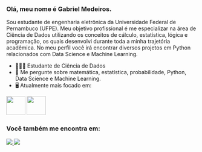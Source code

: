 ### Olá, meu nome é Gabriel Medeiros.

Sou estudante de engenharia eletrônica da Universidade Federal de Pernambuco (UFPE). Meu objetivo profissional é me especializar na área de Ciência de Dados utilizando os conceitos de cálculo, estatística, lógica e programação, os quais desenvolvi durante toda a minha trajetória acadêmica. No meu perfil você irá encontrar diversos projetos em Python relacionados com Data Science e Machine Learning. 

* 👨🏻‍💻 Estudante de Ciência de Dados
* 💬 Me pergunte sobre matemática, estatística, probabilidade, Python, Data Science e Machine Learning.
* 🖥️ Atualmente mais focado em: 

<div style: "display: inline">

<img width = '50' height = '50' src = "https://cdn.jsdelivr.net/gh/devicons/devicon/icons/python/python-original-wordmark.svg">
<img width = '50' height = '50' src = "https://cdn.jsdelivr.net/gh/devicons/devicon/icons/mysql/mysql-original-wordmark.svg">

</div>

### Você também me encontra em:

<div style: "display: inline">

<a href = "https://www.linkedin.com/in/gabriel-medeiros-/"> <img src = 'https://img.shields.io/badge/linkedin-%230077B5.svg?style=for-the-badge& logo=linkedin& logoColor=white' > </a>
<a href = "https://www.kaggle.com/gdmedeiros" > <img src = 'https://img.shields.io/badge/Kaggle-035a7d?style=for-the-badge&logo=kaggle&logoColor=white' > </a>

</div>


<!--
**GMedeiros20/GMedeiros20** is a ✨ _special_ ✨ repository because its `README.md` (this file) appears on your GitHub profile.

Here are some ideas to get you started:

- 🔭 I’m currently working on ...
- 🌱 I’m currently learning ...
- 👯 I’m looking to collaborate on ...
- 🤔 I’m looking for help with ...
- 💬 Ask me about ...
- 📫 How to reach me: ...
- 😄 Pronouns: ...
- ⚡ Fun fact: ...
-->







